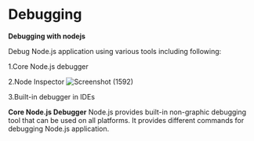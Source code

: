 # Debugging
**Debugging with nodejs**

Debug Node.js application using various tools including following:

1.Core Node.js debugger

2.Node Inspector
![Screenshot (1592)](https://user-images.githubusercontent.com/89123932/140023893-620d0a8e-f71a-4370-9ac7-1ad9051c3711.png)

3.Built-in debugger in IDEs

**Core Node.js Debugger**
Node.js provides built-in non-graphic debugging tool that can be used on all platforms. 
It provides different commands for debugging Node.js application.
